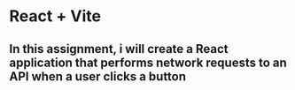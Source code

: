 # React + Vite
## In this assignment, i will create a React application that performs network requests to an API when a user clicks a button

